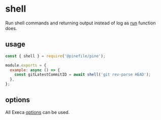 # shell

Run shell commands and returning output instead of log as [run](./run.md) function does.

## usage

```js
const { shell } = require('@pinefile/pine');

module.exports = {
  example: async () => {
    const gitLatestCommitID = await shell('git rev-parse HEAD');
  },
};
```

## options

All Execa [options](https://github.com/sindresorhus/execa#options) can be used.
